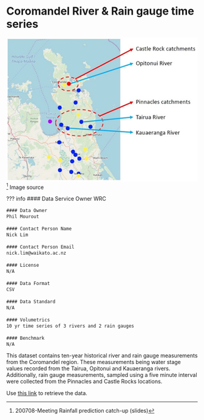 # Coromandel River & Rain gauge time series
![image](/img/Catchment_areas.jpg)
<br>
[^1] Image source

??? info 
    #### Data Service Owner
    WRC

    #### Data Owner
    Phil Mourout

    #### Contact Person Name
    Nick Lim

    #### Contact Person Email
    nick.lim@waikato.ac.nz

    #### License
    N/A

    #### Data Format
    CSV

    #### Data Standard
    N/A

    #### Volumetrics
    10 yr time series of 3 rivers and 2 rain gauges

    #### Benchmark
    N/A
	

This dataset contains ten-year historical river and rain gauge measurements from the Coromandel region. These measurements being water stage values recorded from the Tairua, Opitonui and Kauaeranga rivers. Additionally, rain gauge measurements, sampled using a five minute interval were collected from the Pinnacles and Castle Rocks locations.

Use [this link](https://drive.google.com/drive/u/0/folders/1esIgEjIUGCh6xA_WuhnDquC9Oprc9sgN) to retrieve the data.

[^1]: 200708-Meeting Rainfall prediction catch-up (slides)
